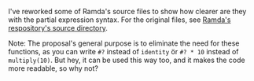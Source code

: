 I've reworked some of Ramda's source files to show how clearer are they with the partial expression syntax.
For the original files, see [Ramda's respository's source directory](https://github.com/ramda/ramda/tree/master/source).

Note: The proposal's general purpose is to eliminate the need for these functions, as you can write `#?` instead of `identity`  ör `#? * 10` instead of `multiply(10)`. But hey, it can be used this way too, and it makes the code more readable, so why not?
